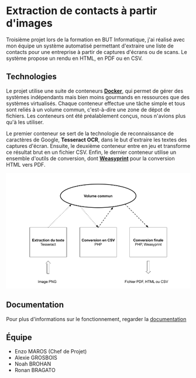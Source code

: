 # Extraction de contacts à partir d'images

Troisième projet lors de la formation en BUT Informatique, j'ai réalisé avec mon équipe un système automatisé permettant d'extraire une liste de contacts pour une entreprise à partir de captures d'écrans ou de scans. Le système propose un rendu en HTML, en PDF ou en CSV.

## Technologies

Le projet utilise une suite de conteneurs **[Docker](https://www.docker.com/)**, qui permet de gérer des systèmes indépendants mais bien moins gourmands en ressources que des systèmes virtualisés. Chaque conteneur effectue une tâche simple et tous sont reliés à un volume commun, c'est-à-dire une zone de dépot de fichiers. Les conteneurs ont été préalablement conçus, nous n'avions plus qu'à les utiliser.

Le premier conteneur se sert de la technologie de reconnaissance de caractères de Google, **Tesseract OCR**, dans le but d'extraire les textes des captures d'écran. Ensuite, le deuxième conteneur entre en jeu et transforme ce résultat brut en un fichier CSV. Enfin, le dernier conteneur utilise un ensemble d'outils de conversion, dont **[Weasyprint](https://weasyprint.org/)** pour la conversion HTML vers PDF.

![Schéma explicatif](Schéma.png)

## Documentation

Pour plus d'informations sur le fonctionnement, regarder la [documentation](documentation.md)

## Équipe
 - Enzo MAROS (Chef de Projet)
 - Alexie GROSBOIS
 - Noah BROHAN
 - Ronan BRAGATO